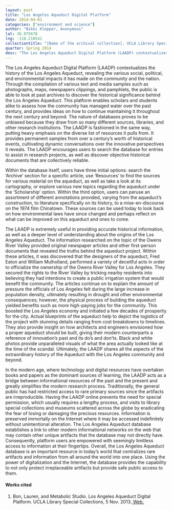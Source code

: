 ```yaml
---
layout: post
title: "Los Angeles Aqueduct Digital Platform"
date: 2014-04-01
categories: ["environment and science"]
author: "Nikki Klepper, Anonymous"
lat: 36.975678
lng: -118.210541
collectiontitle: "[Name of the archival collection], UCLA Library Special Collections"
quarter: Spring 2014
desc: "The Los Angeles Aqueduct Digital Platform (LAADP) contextualizes the history of the Los Angeles Aqueduct, revealing the various social, political, and environmental impacts it has made on the community and the nation. Through the compilation of various text and media samples such as photographs, maps, newspapers clippings, and pamphlets, the public is able to look at past archives to discover the historical significance behind the Los Angeles Aqueduct. This platform enables scholars and students alike to assess how the community has managed water over the past century, and provides ideas on how to continue maintaining it throughout the next century and beyond. The nature of databases proves to be unbiased because they draw from so many different sources, libraries, and other research institutions. The LAADP is fashioned in the same way, putting heavy emphasis on the diverse list of resources it pulls from. It provides permanent samples from over a century’s worth of historical events, cultivating dynamic conversations over the innovative perspectives it reveals. The LAADP encourages users to search the database for entries to assist in research projects, as well as discover objective historical documents that are collectively reliable."
---
```

The Los Angeles Aqueduct Digital Platform (LAADP) contextualizes the history of the Los Angeles Aqueduct, revealing the various social, political, and environmental impacts it has made on the community and the nation. Through the compilation of various text and media samples such as photographs, maps, newspapers clippings, and pamphlets, the public is able to look at past archives to discover the historical significance behind the Los Angeles Aqueduct. This platform enables scholars and students alike to assess how the community has managed water over the past century, and provides ideas on how to continue maintaining it throughout the next century and beyond. The nature of databases proves to be unbiased because they draw from so many different sources, libraries, and other research institutions. The LAADP is fashioned in the same way, putting heavy emphasis on the diverse list of resources it pulls from. It provides permanent samples from over a century’s worth of historical events, cultivating dynamic conversations over the innovative perspectives it reveals. The LAADP encourages users to search the database for entries to assist in research projects, as well as discover objective historical documents that are collectively reliable.

Within the database itself, users have three initial options: search the ‘Archive’ section for a specific article, use ‘Resources’ to find the sources for various material on the aqueduct, as well as take a look at its cartography, or explore various new topics regarding the aqueduct under the ‘Scholarship’ option. Within the third option, users can peruse an assortment of different annotations provided, varying from the aqueduct’s construction, to literature specifically on its history, to a mise-en-discourse on the 1974 film Chinatown. These sources can be used today to look back on how environmental laws have since changed and perhaps reflect on what can be improved on this aqueduct and ones to come.

The LAADP is extremely useful in providing accurate historical information, as well as a deeper level of understanding about the origins of the Los Angeles Aqueduct. The information researched on the topic of the Owens River Valley provided original newspaper articles and other first-person documents that revealed the truths behind the aqueduct project. Within these articles, it was discovered that the designers of the aqueduct, Fred Eaton and William Mulholland, performed a variety of deceitful acts in order to officialize the ownership of the Owens River Valley for Los Angeles. They secured the rights to the River Valley by tricking nearby residents into believing they had intentions to create a public irrigation system that would benefit the community. The articles continue on to explain the amount of pressure the officials of Los Angeles felt during the large increase in population density, ultimately resulting in drought and other environmental consequences; however, the physical process of building the aqueduct yielded benefits such as more high-paying jobs for the community. This boosted the Los Angeles economy and initiated a few decades of prosperity for the city.  Actual blueprints of the aqueduct help to depict the logistics of the project with stunning details ranging from cost breakdowns to timelines. They also provide insight on how architects and engineers envisioned how a proper aqueduct should be built, giving their modern counterparts a reference of innovation’s past and its do’s and don’ts. Black and white photos provide unparalleled visuals of what the area actually looked like at the time of the scandal. Ultimately, the LAADP shares all the aspects of the extraordinary history of the Aqueduct with the Los Angeles community and beyond.

In the modern age, where technology and digital resources have overtaken books and papers as the dominant sources of learning, the LAADP acts as a bridge between informational resources of the past and the present and greatly simplifies the modern research process. Traditionally, the general public has had restricted access to rare primary sources since the artifacts are irreproducible. Having the LAADP online prevents the need for special permission, which usually requires a lengthy process, and visits to library special collections and museums scattered across the globe by eradicating the fear of losing or damaging the precious resources. Information is preserved immortally on the Internet where it may be accessed indefinitely without unintentional alteration. The Los Angeles Aqueduct database establishes a link to other modern informational networks on the web that may contain other unique artifacts that the database may not directly have. Consequently, platform users are empowered with seemingly limitless access to information at their fingertips. Overall, the Los Angeles Aqueduct database is an important resource in today’s world that centralizes rare artifacts and information from all around the world into one place. Using the power of digitalization and the Internet, the database provides the capability to not only protect irreplaceable artifacts but provide safe public access to them.


#### Works cited

1. Bon, Lauren, and Metabolic Studio. Los Angeles Aqueduct Digital Platform. UCLA Library Special Collections, 5 Nov. 2013.<a target="_blank" href="http://digital.library.ucla.edu/aqueduct/" type="url"> Web. </a>
